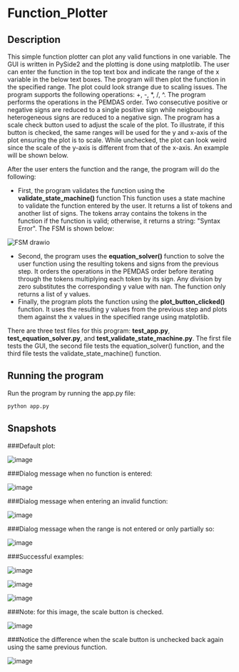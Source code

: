 # Function_Plotter

## Description

This simple function plotter can plot any valid functions in one variable. The GUI is written in PySide2 and the plotting is done using matplotlib. The user can enter the function in the top text box and indicate the range of the x variable in the below text boxes. The program will then plot the function in the specified range. The plot could look strange due to scaling issues. The program supports the following operations: +, -, *, /, ^. The program performs the operations in the PEMDAS order. Two consecutive positive or negative signs are reduced to a single positive sign while neigbouring heterogeneous signs are reduced to a negative sign. The program has a scale check button used to adjust the scale of the plot. To illustrate, if this button is checked, the same ranges will be used for the y and x-axis of the plot ensuring the plot is to scale. While unchecked, the plot can look weird since the scale of the y-axis is different from that of the x-axis. An example will be shown below.    

After the user enters the function and the range, the program will do the following:

* First, the program validates the function using the **validate_state_machine()** function This function uses a state machine to validate the function entered by the user. It returns a list of tokens and another list of signs. The tokens array contains the tokens in the function if the function is valid; otherwise, it returns a string: "Syntax Error". The FSM is shown below:

![FSM drawio](https://github.com/3omara/Function_Plotter/assets/61950995/6fdd0c51-2296-4d2a-976e-598a92c4a34e)

* Second, the program uses the **equation_solver()** function to solve the user function using the resulting tokens and signs from the previous step. It orders the operations in the PEMDAS order before iterating through the tokens multiplying each token by its sign. Any division by zero substitutes the corresponding y value with nan. The function only returns a list of y values.
* Finally, the program plots the function using the **plot_button_clicked()** function. It uses the resulting y values from the previous step and plots them against the x values in the specified range using matplotlib.

There are three test files for this program: **test_app.py**, **test_equation_solver.py**, and **test_validate_state_machine.py**. The first file tests the GUI, the second file tests the equation_solver() function, and the third file tests the validate_state_machine() function.

## Running the program

Run the program by running the app.py file:

```bash
python app.py
```

## Snapshots

###Default plot:

![image](https://github.com/3omara/Function_Plotter/assets/61950995/281b550f-e0f9-45f1-b514-5d3df80b4eeb)


###Dialog message when no function is entered:

![image](https://github.com/3omara/Function_Plotter/assets/61950995/c78e2fc9-53ec-4e07-a84c-2711a2cde8ff)


###Dialog message when entering an invalid function:

![image](https://github.com/3omara/Function_Plotter/assets/61950995/b4c602ab-3d61-40cf-bde8-99d494fb4b33)


###Dialog message when the range is not entered or only partially so:

![image](https://github.com/3omara/Function_Plotter/assets/61950995/58671b8e-a329-467e-92b1-d3d7604208ff)


###Successful examples:


![image](https://github.com/3omara/Function_Plotter/assets/61950995/f2fb0c92-e964-43ee-8818-dc923ec0e505)


![image](https://github.com/3omara/Function_Plotter/assets/61950995/d75f4d09-07f7-483b-86b7-3fe9babf6fb0)


![image](https://github.com/3omara/Function_Plotter/assets/61950995/7aa91f7e-9c62-4b3a-a73c-6a4d4e1e62e7)


###Note: for this image, the scale button is checked.

![image](https://github.com/3omara/Function_Plotter/assets/61950995/25aed72a-eea6-4719-836b-be76d23c59b1) 

###Notice the difference when the scale button is unchecked back again using the same previous function.

![image](https://github.com/3omara/Function_Plotter/assets/61950995/145fb653-c8a0-4713-9a7c-de7f009fd215)






